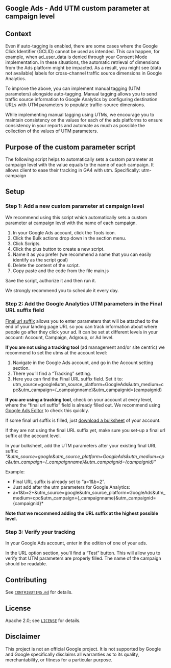 ## Google Ads - Add UTM custom parameter at campaign level

## Context

Even if auto-tagging is enabled, there are some cases where the Google Click Identifier (GCLID) cannot be used as intended. This can happen, for example, when ad_user_data is denied through your Consent Mode implementation. In these situations, the automatic retrieval of dimensions from the Ads platform might be impacted. As a result, you might see (data not available) labels for cross-channel traffic source dimensions in Google Analytics.

To improve the above, you can implement manual tagging (UTM parameters) alongside auto-tagging. Manual tagging allows you to send traffic source information to Google Analytics by configuring destination URLs with UTM parameters to populate traffic-source dimensions. 

While implementing manual tagging using UTMs, we encourage you to maintain consistency on the values for each of the ads platforms to ensure consistency in your reports and automate as much as possible the collection of the values of UTM parameters.


## Purpose of the custom parameter script


The following script helps to automatically sets a custom parameter at campaign level with the value equals to the name of each campaign.
It allows client to ease their tracking in GA4 with utm. Specifically: utm-campaign

## Setup

### Step 1: Add a new custom parameter at campaign level

We recommend using this script which automatically sets a custom parameter at campaign level with the name of each campaign.

1. In your Google Ads account, click the Tools icon.
2. Click the Bulk actions drop down in the section menu.
3. Click Scripts.
4. Click the plus button to create a new script.
5. Name it as you prefer (we recommend a name that you can easily identify as the script goal)
6. Delete the content of the script.
7. Copy paste and the code from the file main.js

Save the script, authorize it and then run it.

We strongly recommend you to schedule it every day.

### Step 2: Add the Google Analytics UTM parameters in the Final URL suffix field

[Final url suffix](https://support.google.com/google-ads/answer/9054021?hl=en) allows you to enter parameters that will be attached to the end of your landing page URL so you can track information about where people go after they click your ad. It can be set at different levels in your account: Account, Campaign, Adgroup, or Ad level.

**If you are not using a tracking tool** (ad management and/or site centric) we recommend to set the utms at the account level:
1. Navigate in the Google Ads account, and go in the Account setting section.
2. There you’ll find a “Tracking” setting.
3. Here you can find the Final URL suffix field.  Set it to: 
utm_source=google&utm_source_platform=GoogleAds&utm_medium=cpc&utm_campaign={_campaignname}&utm_campaignid={campaignid}

**If you are using a tracking tool**, check on your account at every level, where the “final url suffix” field is already filled out. We recommend using [Google Ads Editor](https://support.google.com/google-ads/editor/answer/2484521?hl=en) to check this quickly. 

If some final url suffix is filled, just [download a bulksheet](https://support.google.com/google-ads/editor/answer/15121148?hl=en&ref_topic=13728&sjid=11706207748123949356-NC) of your account.

If they are not using the final URL suffix yet, make sure you set-up a final url suffix at the account level. 

In your bulksheet, add the UTM parameters after your existing final URL suffix:
*"&utm_source=google&utm_source_platform=GoogleAds&utm_medium=cpc&utm_campaign={_campaignname}&utm_campaignid={campaignid}"*

Example: 
- Final URL suffix is already set to “a=1&b=2”.
- Just add after the utm parameters for Google Analytics:
- a=1&b=2*&utm_source=google&utm_source_platform=GoogleAds&utm_medium=cpc&utm_campaign={_campaignname}&utm_campaignid={campaignid}*

**Note that we recommend adding the URL suffix at the highest possible level.**

### Step 3: Verify your tracking

In your Google Ads account, enter in the edition of one of your ads.

In the URL option section, you’ll find a “Test” button. This will allow you to verify that UTM parameters are properly filled. The name of the campaign should be readable.

## Contributing

See [`CONTRIBUTING.md`](CONTRIBUTING.md) for details.

## License

Apache 2.0; see [`LICENSE`](LICENSE) for details.

## Disclaimer

This project is not an official Google project. It is not supported by
Google and Google specifically disclaims all warranties as to its quality,
merchantability, or fitness for a particular purpose.
